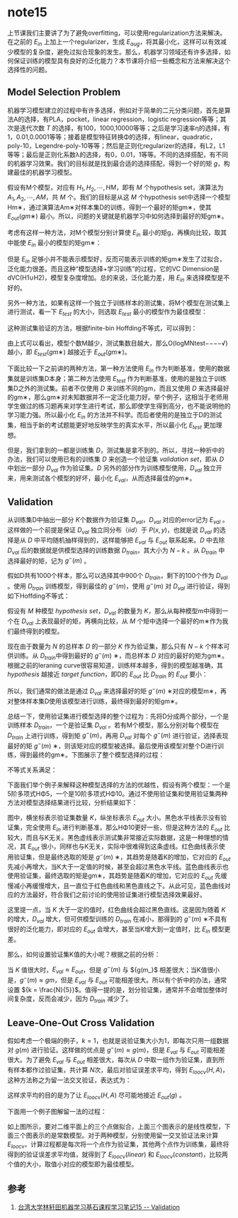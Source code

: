 # note15

上节课我们主要讲了为了避免overfitting，可以使用regularization方法来解决。在之前的 ${E_{in}}$ 上加上一个regularizer，生成 ${E_{aug}}$，将其最小化，这样可以有效减少模型的复杂度，避免过拟合现象的发生。那么，机器学习领域还有许多选择，如何保证训练的模型具有良好的泛化能力？本节课将介绍一些概念和方法来解决这个选择性的问题。

## Model Selection Problem

机器学习模型建立的过程中有许多选择，例如对于简单的二元分类问题，首先是算法A的选择，有PLA，pocket，linear regression，logistic regression等等；其次是迭代次数 ${T}$ 的选择，有100，1000,10000等等；之后是学习速率η的选择，有1，0.01,0.0001等等；接着是模型特征转换Φ的选择，有linear，quadratic，poly-10，Legendre-poly-10等等；然后是正则化regularizer的选择，有L2，L1等等；最后是正则化系数λ的选择，有0，0.01，1等等。不同的选择搭配，有不同的机器学习效果。我们的目标就是找到最合适的选择搭配，得到一个好的矩 ${g}$，构建最佳的机器学习模型。

假设有M个模型，对应有 ${H_1,H_2, \cdots ,HM}$，即有 ${M}$ 个hypothesis set，演算法为 ${A_1, A_2,\cdots ,AM}$，共 ${M}$ 个。我们的目标是从这 ${M}$ 个hypothesis set中选择一个模型Hm∗，通过演算法Am∗对样本集D的训练，得到一个最好的矩gm∗，使其 ${E_{out}(gm∗)}$ 最小。所以，问题的关键就是机器学习中如何选择到最好的矩gm∗。

考虑有这样一种方法，对M个模型分别计算使 ${E_{in}}$ 最小的矩g，再横向比较，取其中能使 ${E_{in}}$ 最小的模型的矩gm∗：

但是 ${E_{in}}$ 足够小并不能表示模型好，反而可能表示训练的矩gm∗发生了过拟合，泛化能力很差。而且这种“模型选择+学习训练”的过程，它的VC Dimension是dVC(H1∪H2)，模型复杂度增加。总的来说，泛化能力差，用 ${E_{in}}$ 来选择模型是不好的。

另外一种方法，如果有这样一个独立于训练样本的测试集，将M个模型在测试集上进行测试，看一下 ${E_{test}}$ 的大小，则选取 ${E_{test}}$ 最小的模型作为最佳模型：

这种测试集验证的方法，根据finite-bin Hoffding不等式，可以得到：

由上式可以看出，模型个数M越少，测试集数目越大，那么O(logMNtest−−−−√)越小，即 ${E_{test} (gm∗)}$ 越接近于 ${E_{out} (gm∗)}$。

下面比较一下之前讲的两种方法，第一种方法使用 ${E_{in}}$ 作为判断基准，使用的数据集就是训练集D本身；第二种方法使用 ${E_{test}}$ 作为判断基准，使用的是独立于训练集D之外的测试集。前者不仅使用 ${D}$ 来训练不同的gm，而且又使用 ${D}$ 来选择最好的gm∗，那么gm∗对未知数据并不一定泛化能力好。举个例子，这相当于老师用学生做过的练习题再来对学生进行考试，那么即使学生得到高分，也不能说明他的学习能力强。所以最小化 ${E_{in}}$ 的方法并不科学。而后者使用的是独立于D的测试集，相当于新的考试题能更好地反映学生的真实水平，所以最小化 ${E_{test}}$ 更加理想。

但是，我们拿到的一都是训练集 ${D}$，测试集是拿不到的。所以，寻找一种折中的办法，我们可以使用已有的训练集 ${D}$ 来创造一个验证集 ${validation\ set}$，即从 ${D}$ 中划出一部分 ${D_{val}}$ 作为验证集。${D}$ 另外的部分作为训练模型使用，${D_{val}}$ 独立开来，用来测试各个模型的好坏，最小化 ${E_{val}}$，从而选择最佳的gm∗。

## Validation

从训练集D中抽出一部分 ${K}$个数据作为验证集 ${D_{val}}$，${D_{val}}$ 对应的error记为 ${E_{val}}$ 。这样做的一个前提是保证 ${D_{val}}$ 独立同分布（${iid}$）于 ${P(x,y)}$，也就是说 ${D_{val}}$ 的选择是从 ${D}$ 中平均随机抽样得到的，这样能够把 ${E_{val}}$ 与 ${E_{out}}$ 联系起来。${D}$ 中去除 ${D_{val}}$ 后的数据就是供模型选择的训练数据 ${D_{train}}$，其大小为 ${N-k}$ 。从 ${D_{train}}$ 中选择最好的矩，记为 ${g^{-}(m)}$ 。

假如D共有1000个样本，那么可以选择其中900个 ${D_{train}}$，剩下的100个作为 ${D_{val}}$ 。使用 ${D_{train}}$ 训练模型，得到最佳的 ${g^{−}(m)}$，使用 ${g^{−}(m)}$ 对 ${D_{val}}$ 进行验证，得到如下Hoffding不等式：

假设有 ${M}$ 种模型 ${hypothesis\ set}$，${D_{val}}$ 的数量为 ${K}$，那么从每种模型m中得到一个在 ${D_{val}}$ 上表现最好的矩，再横向比较，从 ${M}$ 个矩中选择一个最好的m∗作为我们最终得到的模型。

现在由于数量为 ${N}$ 的总样本 ${D}$ 的一部分 ${K}$ 作为验证集，那么只有 ${N-k}$ 个样本可供训练。从 ${D_{train}}$中得到最好的 ${g^{−}(m)}$ ∗，而总样本 ${D}$ 对应的最好的矩为gm∗。根据之前的leraning curve很容易知道，训练样本越多，得到的模型越准确，其 ${hypothesis}$ 越接近 ${target\ function}$，即D的 ${E_{out}}$ 比 ${D_{train}}$ 的 ${E_{out}}$ 要小：

所以，我们通常的做法是通过 ${D_{val}}$ 来选择最好的矩 ${g^{−}(m)}$ ∗对应的模型m∗，再对整体样本集D使用该模型进行训练，最终得到最好的矩gm∗。

总结一下，使用验证集进行模型选择的整个过程为：先将D分成两个部分，一个是训练样本 ${D_{train}}$，一个是验证集 ${D_{val}}$ 。若有M个模型，那么分别对每个模型在 ${D_{train}}$ 上进行训练，得到矩 ${g^{−}(m)}$，再用 ${D_{val}}$ 对每个 ${g^{−}(m)}$ 进行验证，选择表现最好的矩 ${g^{−}(m)}$ ∗，则该矩对应的模型被选择。最后使用该模型对整个D进行训练，得到最终的gm∗。下图展示了整个模型选择的过程：

不等式关系满足：

下面我们举个例子来解释这种模型选择的方法的优越性，假设有两个模型：一个是5阶多项式HΦ5，一个是10阶多项式HΦ10。通过不使用验证集和使用验证集两种方法对模型选择结果进行比较，分析结果如下：

图中，横坐标表示验证集数量 ${K}$，纵坐标表示 ${E_{out}}$ 大小。黑色水平线表示没有验证集，完全使用 ${E_{in}}$ 进行判断基准，那么HΦ10更好一些，但是这种方法的 ${E_{out}}$ 比较大，而且与K无关。黑色虚线表示测试集非常接近实际数据，这是一种理想的情况，其 ${E_{out}}$ 很小，同样也与K无关，实际中很难得到这条虚线。红色曲线表示使用验证集，但是最终选取的矩是 ${g^{−}(m)}$ ∗，其趋势是随着K的增加，它对应的 ${E_{out}}$ 先减小再增大，当K大于一定值的时候，甚至会超过黑色水平线。蓝色曲线表示也使用验证集，最终选取的矩是gm∗，其趋势是随着K的增加，它对应的 ${E_{out}}$ 先缓慢减小再缓慢增大，且一直位于红色曲线和黑色直线之下。从此可见，蓝色曲线对应的方法最好，符合我们之前讨论的使用验证集进行模型选择效果最好。

这里提一点，当 ${K}$ 大于一定的值时，红色曲线会超过黑色直线。这是因为随着 ${K}$ 的增大，${D_{val}}$ 增大，但可供模型训练的 ${D_{train}}$ 在减小，那得到的 ${g^{−}(m)}$ ∗不具有很好的泛化能力，即对应的 ${E_{out}}$ 会增大，甚至当K增大到一定值时，比 ${E_{in}}$ 模型更差。

那么，如何设置验证集K值的大小呢？根据之前的分析：

当 ${K}$ 值很大时，${E_{val} \approx E_{out}}$，但是 ${g^{-}(m)}$ 与 ${g(m_}$ 相差很大；当K值很小是，${g^{-}(m) \approx gm}$，但是 ${E_{val}}$ 与 ${E_{out}}$ 可能相差很大。所以有个折中的办法，通常设置 ${k = \frac{N}{5}}$。值得一提的是，划分验证集，通常并不会增加整体时间复杂度，反而会减少，因为 ${D_{train}}$ 减少了。

## Leave-One-Out Cross Validation

假如考虑一个极端的例子，${k=1}$，也就是说验证集大小为1，即每次只用一组数据对 ${g(m)}$ 进行验证。这样做的优点是 ${g^{-}(m) \approx g(m)}$，但是 ${E_{val}}$ 与 ${E_{out}}$ 可能相差很大。为了避免 ${E_{val}}$ 与 ${E_{out}}$ 相差很大，每次从 ${D}$ 中取一组作为验证集，直到所有样本都作过验证集，共计算 ${N}$次，最后对验证误差求平均，得到 ${E_{loocv}(H,A)}$，这种方法称之为留一法交叉验证，表达式为：

这样求平均的目的是为了让 ${E_{loocv}(H,A)}$ 尽可能地接近 ${E_{out}(g)}$ 。

下面用一个例子图解留一法的过程：

如上图所示，要对二维平面上的三个点做拟合，上面三个图表示的是线性模型，下面三个图表示的是常数模型。对于两种模型，分别使用留一交叉验证法来计算 ${E_{loocv}}$，计算过程都是每次将一个点作为验证集，其他两个点作为训练集，最终将得到的验证误差求平均值，就得到了 ${E_{loocv}(linear)}$ 和 ${E_{loocv}(constant)}$，比较两个值的大小，取值小对应的模型即为最佳模型。

## 参考

1. [台湾大学林轩田机器学习基石课程学习笔记15 -- Validation](http://blog.csdn.net/red_stone1/article/details/72834968)